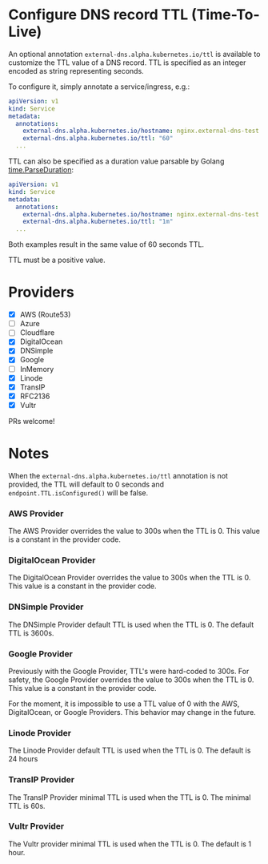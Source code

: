 Configure DNS record TTL (Time-To-Live)
=======================================

An optional annotation `external-dns.alpha.kubernetes.io/ttl` is available to customize the TTL value of a DNS record.
TTL is specified as an integer encoded as string representing seconds.

To configure it, simply annotate a service/ingress, e.g.:

```yaml
apiVersion: v1
kind: Service
metadata:
  annotations:
    external-dns.alpha.kubernetes.io/hostname: nginx.external-dns-test.my-org.com.
    external-dns.alpha.kubernetes.io/ttl: "60"
  ...
```

TTL can also be specified as a duration value parsable by Golang [time.ParseDuration](https://golang.org/pkg/time/#ParseDuration):

```yaml
apiVersion: v1
kind: Service
metadata:
  annotations:
    external-dns.alpha.kubernetes.io/hostname: nginx.external-dns-test.my-org.com.
    external-dns.alpha.kubernetes.io/ttl: "1m"
  ...
```

Both examples result in the same value of 60 seconds TTL.

TTL must be a positive value.

Providers
=========

- [x] AWS (Route53)
- [ ] Azure
- [ ] Cloudflare
- [x] DigitalOcean
- [x] DNSimple
- [x] Google
- [ ] InMemory
- [x] Linode
- [x] TransIP
- [x] RFC2136
- [x] Vultr

PRs welcome!

Notes
=====
When the `external-dns.alpha.kubernetes.io/ttl` annotation is not provided, the TTL will default to 0 seconds and `endpoint.TTL.isConfigured()` will be false.

### AWS Provider
The AWS Provider overrides the value to 300s when the TTL is 0.
This value is a constant in the provider code.

### DigitalOcean Provider
The DigitalOcean Provider overrides the value to 300s when the TTL is 0.
This value is a constant in the provider code.

### DNSimple Provider
The DNSimple Provider default TTL is used when the TTL is 0. The default TTL is 3600s.

### Google Provider
Previously with the Google Provider, TTL's were hard-coded to 300s.
For safety, the Google Provider overrides the value to 300s when the TTL is 0.
This value is a constant in the provider code.

For the moment, it is impossible to use a TTL value of 0 with the AWS, DigitalOcean, or Google Providers.
This behavior may change in the future.

### Linode Provider
The Linode Provider default TTL is used when the TTL is 0. The default is 24 hours

### TransIP Provider
The TransIP Provider minimal TTL is used when the TTL is 0. The minimal TTL is 60s.

### Vultr Provider
The Vultr provider minimal TTL is used when the TTL is 0. The default is 1 hour.

